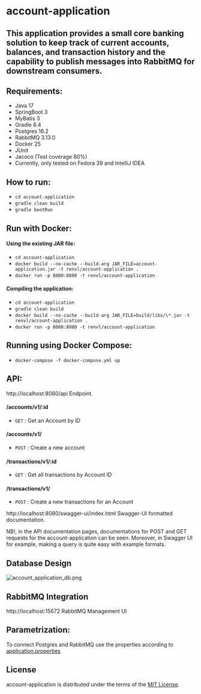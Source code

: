 # account-application

This application provides a small core banking solution to keep track of current accounts, balances, and transaction
history and the capability to publish messages into RabbitMQ for downstream consumers.
-----

## Requirements:

- Java 17
- SpringBoot 3
- MyBatis 3
- Gradle 8.4
- Postgres 16.2
- RabbitMQ 3.13.0
- Docker 25
- JUnit
- Jacoco (Test coverage 80%)
- Currently, only tested on Fedora 39 and IntelliJ IDEA

## How to run:

- `cd account-application`
- `gradle clean build`
- `gradle bootRun`

## Run with Docker:

#### Using the existing JAR file:

- `cd account-application`
- `docker build --no-cache --build-arg JAR_FILE=account-application.jar -t renvl/account-application .`
- `docker run -p 8080:8080 -t renvl/account-application`

#### Compiling the application:

- `cd account-application`
- `gradle clean build`
- `docker build --no-cache --build-arg JAR_FILE=build/libs/\*.jar -t renvl/account-application .`
- `docker run -p 8080:8080 -t renvl/account-application`

## Running using Docker Compose:

- `docker-compose -f docker-compose.yml up`

## API:

http://localhost:8080/api Endpoint.

#### /accounts/v1/:id

* `GET` : Get an Account by ID

#### /accounts/v1/

* `POST` : Create a new account

#### /transactions/v1/:id

* `GET` : Get all transactions by Account ID

#### /transactions/v1/

* `POST` : Create a new transactions for an Account

http://localhost:8080/swagger-ui/index.html Swagger-UI formatted documentation.

NB!, in the API documentation pages, documentations for POST and GET requests for the account-application can be seen.
Moreover, in Swagger UI for example, making a query is quite easy with example formats.

## Database Design

![account_application_db.png](./account_application_db.png)

## RabbitMQ Integration

http://localhost:15672 RabbitMQ Management UI

## Parametrization:

To connect Postgres and RabbitMQ use the properties according
to [application.properties](./src/main/resources/application.properties)

## License

account-application is distributed under the terms of the
[MIT License](https://choosealicense.com/licenses/mit).
